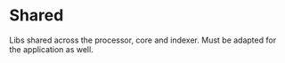 # Shared

Libs shared across the processor, core and indexer. Must be adapted for the application as well.
